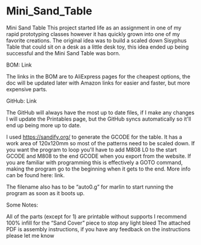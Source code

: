 # Mini_Sand_Table
Mini Sand Table
This project started life as an assignment in one of my rapid prototyping classes however it has quickly grown into one of my favorite creations. The original idea was to build a scaled down Sisyphus Table that could sit on a desk as a little desk toy, this idea ended up being successful and the Mini Sand Table was born. 

BOM: Link

The links in the BOM are to AliExpress pages for the cheapest options, the doc will be updated later with Amazon links for easier and faster, but more expensive parts.

GitHub: Link

The GitHub will always have the most up to date files, if I make any changes I will update the Printables page, but the GitHub syncs automatically so it'll end up being more up to date.

I used https://sandify.org/ to generate the GCODE for the table. It has a work area of 120x120mm so most of the patterns need to be scaled down. If you want the program to loop you'll have to add M808 L0 to the start GCODE and M808 to the end GCODE when you export from the website. If you are familiar with programming this is effectively a GOTO command, making the program go to the beginning when it gets to the end. More info can be found here: link.

The filename also has to be “auto0.g” for marlin to start running the program as soon as it boots up.

Some Notes:

All of the parts (except for 1) are printable without supports 
I recommend 100% infill for the “Sand Cover” piece to stop any light bleed
The attached PDF is assembly instructions, if you have any feedback on the instructions please let me know

